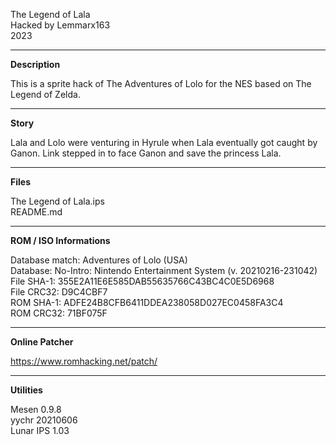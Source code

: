 The Legend of Lala  
Hacked by Lemmarx163  
2023  

---  
**Description**

This is a sprite hack of The Adventures of Lolo for the NES based on The Legend of Zelda.  

---
**Story**

Lala and Lolo were venturing in Hyrule when Lala eventually got caught by Ganon. Link stepped in to face Ganon and save the princess Lala.  

---
**Files**

The Legend of Lala.ips  
README.md

---
**ROM / ISO Informations**

Database match: Adventures of Lolo (USA)  
Database: No-Intro: Nintendo Entertainment System (v. 20210216-231042)  
File SHA-1: 355E2A11E6E585DAB55635766C43BC4C0E5D6968  
File CRC32: D9C4CBF7  
ROM SHA-1: ADFE24B8CFB6411DDEA238058D027EC0458FA3C4  
ROM CRC32: 71BF075F  

---
**Online Patcher**

https://www.romhacking.net/patch/

---
**Utilities**

Mesen 0.9.8  
yychr 20210606  
Lunar IPS 1.03  
